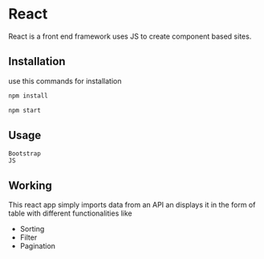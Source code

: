 # React

React is a front end framework uses JS to create component based sites.

## Installation

use this commands for installation

```bash
npm install
```

```bash
npm start
```

## Usage

```
Bootstrap
JS
```

## Working
This react app simply imports data from an API an displays it in the form of table with different functionalities like

* Sorting
* Filter
* Pagination
          

